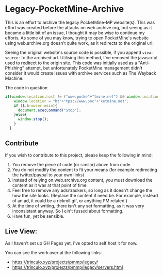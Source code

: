 # Legacy-PocketMine-Archive
This is an effort to archive the legacy PocketMine-MP website(s). This was effort was created before the attacks on web.archive.org, but seeing as it became a little bit of an issue, I thought it may be wise to continue my efforts.
As some of you may know, trying to open PocketMine's website using web.archive.org doesn't quite work, as it redirects to the original url. 

Seeing the original website's source code is possible, if you append `view-source:` to the archived url. Utilising this method, I've removed the javascript used to redirect to the origin site. This code was initially used as a "Anti-Phishing" attempt, but unfortunately PocketMine management didn't consider it would create issues with archive services such as The Wayback Machine. 

The code in question:
```js
if(window.location.host != ("www.pocke"+"tmine.net") && window.location.host.indexOf("127.0.0.1") == -1){
    window.location = "ht"+"tps://www.poc"+"ketmine.net";
    if ($.browser.msie){
      document.execCommand("Stop");
    }else{
      window.stop();
    }
  }
```

## Contribute
If you wish to contribute to this project, please keep the following in mind:

1. You remove the piece of code (or similar) above from code.
2. You do not modify the content to fit your means (for example redirecting the twitter/paypal to your own links)
3. Instead of relying on web.archive.org content, you must download the content as it was at that point of time.
4. Feel free to remove any ads/trackers, so long as it doesn't change the how the site looks. (Replace the content if need be. For example, instead of an ad, it could be a rickroll gif, or anything PM related.)
5. At the time of writing, there isn't any set formatting, as it was very inconsistant anyway. So I ein't fussed about formatting.
6. Have fun, yet be sensible.

## Live View: 
As I haven't set up GH Pages yet, i've opted to self host it for now. 

You can see the work over at the following links:
- https://trinculo.xyz/projects/pmmp/legacy/
- https://trinculo.xyz/projects/pmmp/legacy/servers.html
